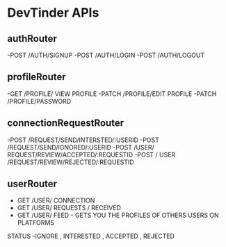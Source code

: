# DevTinder APIs

## authRouter
-POST /AUTH/SIGNUP
-POST /AUTH/LOGIN
-POST /AUTH/LOGOUT

## profileRouter
-GET /PROFILE/ VIEW PROFILE
-PATCH /PROFILE/EDIT PROFILE
-PATCH /PROFILE/PASSWORD

## connectionRequestRouter
-POST /REQUEST/SEND/INTERSTED/:USERID
-POST /REQUEST/SEND/IGNORED/:USERID
-POST /USER/ REQUEST/REVIEW/ACCEPTED/:REQUESTID
-POST / USER /REQUEST/REVIEW/REJECTED/:REQUESTID

## userRouter
- GET /USER/ CONNECTION 
- GET /USER/ REQUESTS / RECEIVED 
- GET /USER/ FEED - GETS YOU THE PROFILES OF OTHERS USERS ON PLATFORMS

STATUS -IGNORE , INTERESTED , ACCEPTED , REJECTED 
